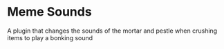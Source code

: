 # Meme Sounds
A plugin that changes the sounds of the mortar and pestle when crushing items to play a bonking sound